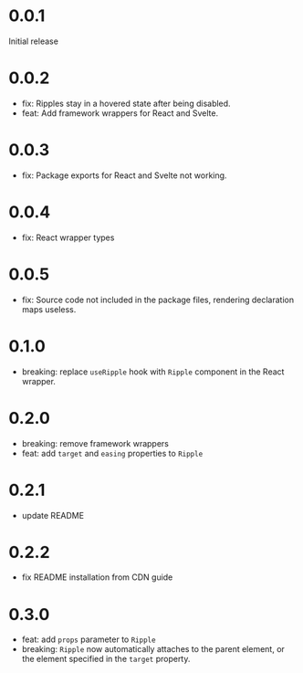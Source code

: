 # 0.0.1

Initial release

# 0.0.2

- fix: Ripples stay in a hovered state after being disabled.
- feat: Add framework wrappers for React and Svelte.

# 0.0.3

- fix: Package exports for React and Svelte not working.

# 0.0.4

- fix: React wrapper types

# 0.0.5

- fix: Source code not included in the package files, rendering declaration maps useless.

# 0.1.0

- breaking: replace `useRipple` hook with `Ripple` component in the React wrapper.

# 0.2.0

- breaking: remove framework wrappers
- feat: add `target` and `easing` properties to `Ripple`

# 0.2.1

- update README

# 0.2.2

- fix README installation from CDN guide

# 0.3.0

- feat: add `props` parameter to `Ripple`
- breaking: `Ripple` now automatically attaches to the parent element,
  or the element specified in the `target` property.
